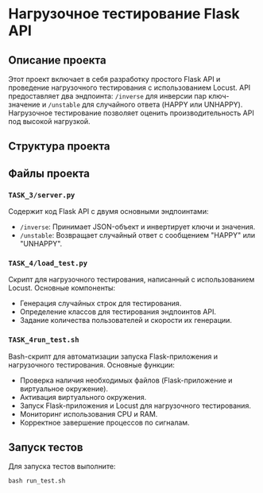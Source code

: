 # Нагрузочное тестирование Flask API

## Описание проекта
Этот проект включает в себя разработку простого Flask API и проведение нагрузочного тестирования с использованием Locust. API предоставляет два эндпоинта: `/inverse` для инверсии пар ключ-значение и `/unstable` для случайного ответа (HAPPY или UNHAPPY). Нагрузочное тестирование позволяет оценить производительность API под высокой нагрузкой.

## Структура проекта

## Файлы проекта

### `TASK_3/server.py`
Содержит код Flask API с двумя основными эндпоинтами:
- `/inverse`: Принимает JSON-объект и инвертирует ключи и значения.
- `/unstable`: Возвращает случайный ответ с сообщением "HAPPY" или "UNHAPPY".

### `TASK_4/load_test.py`
Скрипт для нагрузочного тестирования, написанный с использованием Locust. Основные компоненты:
- Генерация случайных строк для тестирования.
- Определение классов для тестирования эндпоинтов API.
- Задание количества пользователей и скорости их генерации.

### `TASK_4run_test.sh`
Bash-скрипт для автоматизации запуска Flask-приложения и нагрузочного тестирования. Основные функции:
- Проверка наличия необходимых файлов (Flask-приложение и виртуальное окружение).
- Активация виртуального окружения.
- Запуск Flask-приложения и Locust для нагрузочного тестирования.
- Мониторинг использования CPU и RAM.
- Корректное завершение процессов по сигналам.


## Запуск тестов
Для запуска тестов выполните:

    bash run_test.sh
